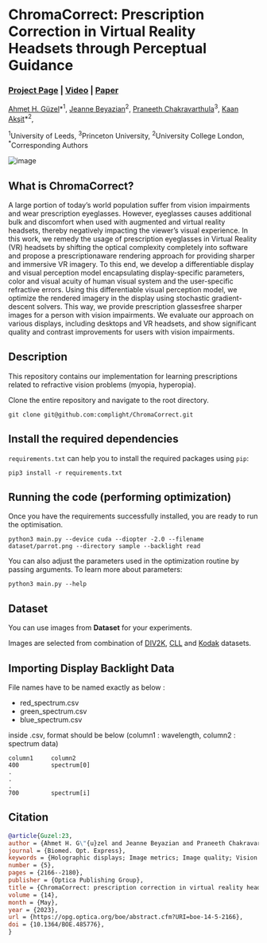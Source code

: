 # ChromaCorrect: Prescription Correction in Virtual Reality Headsets through Perceptual Guidance
### [Project Page](http://complightlab.com/ChromaCorrect/) | [Video](https://youtu.be/fjexa7ga-tQ) | [Paper](https://opg.optica.org/boe/fulltext.cfm?uri=boe-14-5-2166&id=529310)


 [Ahmet H. Güzel](https://aguzel.github.io/)\*<sup>1</sup>,
 [Jeanne Beyazian](https://www.linkedin.com/in/jeanne-beyazian/?trk=public_profile_browsemap&originalSubdomain=uk/)<sup>2</sup>,
 [Praneeth Chakravarthula](https://www.cs.unc.edu/~cpk/)<sup>3</sup>,
 [Kaan Akşit](https://kaanaksit.com/)*<sup>2</sup>,
 
 <sup>1</sup>University of Leeds, <sup>3</sup>Princeton University, <sup>2</sup>University College London, <sup>*</sup>Corresponding Authors
 
 ![image](https://user-images.githubusercontent.com/46696280/214193337-b6f80d66-bfa4-4025-b63e-0400a0b50969.png)

 
## What is ChromaCorrect?

A large portion of today’s world population suffer from vision impairments and wear prescription eyeglasses. However, eyeglasses causes additional bulk and discomfort when used with augmented and virtual reality headsets, thereby negatively impacting the viewer’s visual experience. In this work, we remedy the usage of prescription
eyeglasses in Virtual Reality (VR) headsets by shifting the optical complexity completely into software and propose a prescriptionaware rendering approach for providing sharper and immersive VR imagery. To this end, we develop a differentiable display and visual perception model encapsulating display-specific parameters, color and visual acuity of human visual system and the user-specific refractive errors. Using this differentiable visual perception model,
we optimize the rendered imagery in the display using stochastic gradient-descent solvers. This way, we provide prescription glassesfree sharper images for a person with vision impairments. We evaluate our approach on various displays, including desktops and VR headsets, and show significant quality and contrast improvements
for users with vision impairments.

## Description

This repository contains our implementation for learning prescriptions related to refractive vision problems (myopia, hyperopia).

Clone the entire repository and navigate to the root directory.

```shell
git clone git@github.com:complight/ChromaCorrect.git
```

## Install the required dependencies

`requirements.txt` can help you to install the required packages using `pip`:

```shell
pip3 install -r requirements.txt
```

## Running the code (performing optimization)

Once you have the requirements successfully installed, you are ready to run the optimisation.

```shell
python3 main.py --device cuda --diopter -2.0 --filename dataset/parrot.png --directory sample --backlight read
```

You can also adjust the parameters used in the optimization routine by passing arguments. To learn more about parameters:

```shell
python3 main.py --help
```
## Dataset 

You can use images from  **Dataset** for your experiments. 

Images are selected from combination of [DIV2K](https://data.vision.ee.ethz.ch/cvl/DIV2K/), [CLL](https://complightlab.com/) and [Kodak](http://r0k.us/graphics/kodak/) datasets.

## Importing Display Backlight Data

File names have to be named exactly as below : 
- red_spectrum.csv
- green_spectrum.csv
- blue_spectrum.csv

inside .csv, format should be below (column1 : wavelength, column2 : spectrum data)

    column1     column2
    400         spectrum[0]
    .
    .
    .
    700         spectrum[i]


## Citation

```bibtex
@article{Guzel:23,
author = {Ahmet H. G\"{u}zel and Jeanne Beyazian and Praneeth Chakravarthula and Kaan Akșit},
journal = {Biomed. Opt. Express},
keywords = {Holographic displays; Image metrics; Image quality; Vision modeling; Visual acuity; Visual system},
number = {5},
pages = {2166--2180},
publisher = {Optica Publishing Group},
title = {ChromaCorrect: prescription correction in virtual reality headsets through perceptual guidance},
volume = {14},
month = {May},
year = {2023},
url = {https://opg.optica.org/boe/abstract.cfm?URI=boe-14-5-2166},
doi = {10.1364/BOE.485776},
}

```
